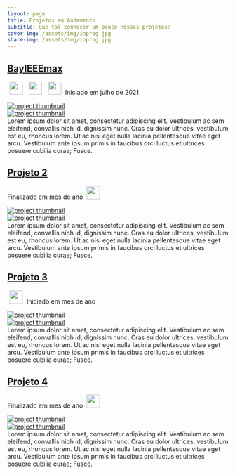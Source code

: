 ```yaml
---
layout: page
title: Projetos em Andamento
subtitle: Que tal conhecer um pouco nossos projetos?
cover-img: /assets/img/inprog.jpg
share-img: /assets/img/inprog.jpg
---
```


<!-- BayIEEEmax -->
<div data-aos="fade-left" data-aos-offset="150"> 
<article class="project-preview-left">
    <a href="https://ieeecimatec.github.io/project-bayieeemax/">
      <h2 class="project-title">BayIEEEmax</h2>      
    </a>
    <p class="project-meta project-meta-left">
        <a href="https://ieeecimatec.github.io/capitulo-RAS/"><img src="{{ 'assets/img/ras_logo.png' | relative_url }}" width="30" hspace="5" class="img-zoom25"></a>
        <a href="https://ieeecimatec.github.io/capitulo-EMBS/"><img src="{{ 'assets/img/embs_logo.png' | relative_url }}" width="30" hspace="5" class="img-zoom25"></a>
        <a href="https://ieeecimatec.github.io/capitulo-PES/"><img src="{{ 'assets/img/pes_logo.png' | relative_url }}" width="30" hspace="5" class="img-zoom25"></a>
        Iniciado em julho de 2021
    </p>    
    <div class="project-image project-image-small">
      <a href="https://ieeecimatec.github.io/project-bayieeemax/">
        <img src="{{ 'assets/img/bayieeemax/baymax_thumb.jpeg' | relative_url }}" alt="project thumbnail" class="img-blur">
      </a>
    </div>
    <div class="project-image project-image-short">
      <a href="https://ieeecimatec.github.io/project-bayieeemax/">
        <img src="{{ 'assets/img/bayieeemax/baymax_thumb.jpeg' | relative_url }}" alt="project thumbnail" class="img-blur">
      </a>
    </div>
    <div class="project-entry">
      Lorem ipsum dolor sit amet, consectetur adipiscing elit. Vestibulum ac sem eleifend, convallis nibh id, dignissim nunc. Cras eu dolor ultrices, vestibulum est eu, rhoncus lorem. Ut ac nisi eget nulla lacinia pellentesque vitae eget arcu. Vestibulum ante ipsum primis in faucibus orci luctus et ultrices posuere cubilia curae; Fusce.    
    </div> 
</article>
</div>

<!-- Projeto 2 -->
<div data-aos="fade-right" data-aos-offset="150"> 
<article class="project-preview-right">
    <a href="https://ieeecimatec.github.io/projeto/">
      <h2 class="project-title">Projeto 2</h2>      
    </a>
    <p class="project-meta project-meta-right">
        Finalizado em mes de ano
        <a href="https://ieeecimatec.github.io/capitulo-RAS/"><img src="{{ 'assets/img/ras_logo.png' | relative_url }}" width="30" hspace="5" class="img-zoom25"></a>
    </p>
    <div class="project-image project-image-small">
      <a href="https://ieeecimatec.github.io/projeto/">
        <img src="{{ 'assets/img/voluntarios/semfoto.png' | relative_url }}" alt="project thumbnail" class="img-blur">
      </a>
    </div>
    <div class="project-image project-image-short">
      <a href="https://ieeecimatec.github.io/projeto/">
        <img src="{{ 'assets/img/voluntarios/semfoto.png' | relative_url }}" alt="project thumbnail" class="img-blur">
      </a>
    </div>
    <div class="project-entry">
      Lorem ipsum dolor sit amet, consectetur adipiscing elit. Vestibulum ac sem eleifend, convallis nibh id, dignissim nunc. Cras eu dolor ultrices, vestibulum est eu, rhoncus lorem. Ut ac nisi eget nulla lacinia pellentesque vitae eget arcu. Vestibulum ante ipsum primis in faucibus orci luctus et ultrices posuere cubilia curae; Fusce.    
    </div> 
</article>
</div>

<!-- Projeto 3 -->
<div data-aos="fade-left" data-aos-offset="150"> 
<article class="project-preview-left">
    <a href="https://ieeecimatec.github.io/projeto/">
      <h2 class="project-title">Projeto 3</h2>      
    </a>
    <p class="project-meta project-meta-left">
        <a href="https://ieeecimatec.github.io/capitulo-EMBS/"><img src="{{ 'assets/img/embs_logo.png' | relative_url }}" width="30" hspace="5" class="img-zoom25"></a>
        Iniciado em mes de ano
    </p>    
    <div class="project-image project-image-small">
      <a href="https://ieeecimatec.github.io/projeto/">
        <img src="{{ 'assets/img/voluntarios/semfoto.png' | relative_url }}" alt="project thumbnail" class="img-blur">
      </a>
    </div>
    <div class="project-image project-image-short">
      <a href="https://ieeecimatec.github.io/projeto/">
        <img src="{{ 'assets/img/voluntarios/semfoto.png' | relative_url }}" alt="project thumbnail" class="img-blur">
      </a>
    </div>
    <div class="project-entry">
      Lorem ipsum dolor sit amet, consectetur adipiscing elit. Vestibulum ac sem eleifend, convallis nibh id, dignissim nunc. Cras eu dolor ultrices, vestibulum est eu, rhoncus lorem. Ut ac nisi eget nulla lacinia pellentesque vitae eget arcu. Vestibulum ante ipsum primis in faucibus orci luctus et ultrices posuere cubilia curae; Fusce.    
    </div> 
</article>
</div>

<!-- Projeto 4 -->
<div data-aos="fade-right" data-aos-offset="150"> 
<article class="project-preview-right">
    <a href="https://ieeecimatec.github.io/projeto/">
      <h2 class="project-title">Projeto 4</h2>      
    </a>
    <p class="project-meta project-meta-right">
        Finalizado em mes de ano
        <a href="https://ieeecimatec.github.io/capitulo-PES/"><img src="{{ 'assets/img/pes_logo.png' | relative_url }}" width="30" hspace="5" class="img-zoom25"></a>
    </p>
    <div class="project-image project-image-small">
      <a href="https://ieeecimatec.github.io/projeto/">
        <img src="{{ 'assets/img/voluntarios/semfoto.png' | relative_url }}" alt="project thumbnail" class="img-blur">
      </a>
    </div>
    <div class="project-image project-image-short">
      <a href="https://ieeecimatec.github.io/projeto/">
        <img src="{{ 'assets/img/voluntarios/semfoto.png' | relative_url }}" alt="project thumbnail" class="img-blur">
      </a>
    </div>
    <div class="project-entry">
      Lorem ipsum dolor sit amet, consectetur adipiscing elit. Vestibulum ac sem eleifend, convallis nibh id, dignissim nunc. Cras eu dolor ultrices, vestibulum est eu, rhoncus lorem. Ut ac nisi eget nulla lacinia pellentesque vitae eget arcu. Vestibulum ante ipsum primis in faucibus orci luctus et ultrices posuere cubilia curae; Fusce.    
</div> 
</article>
</div>
